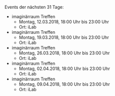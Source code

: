 Events der nächsten 31 Tage:

- imaginärraum Treffen
  - Montag, 12.03.2018, 18:00 Uhr bis 23:00 Uhr
  - Ort: iLab
- imaginärraum Treffen
  - Montag, 19.03.2018, 18:00 Uhr bis 23:00 Uhr
  - Ort: iLab
- imaginärraum Treffen
  - Montag, 26.03.2018, 18:00 Uhr bis 23:00 Uhr
  - Ort: iLab
- imaginärraum Treffen
  - Montag, 02.04.2018, 18:00 Uhr bis 23:00 Uhr
  - Ort: iLab
- imaginärraum Treffen
  - Montag, 09.04.2018, 18:00 Uhr bis 23:00 Uhr
  - Ort: iLab
